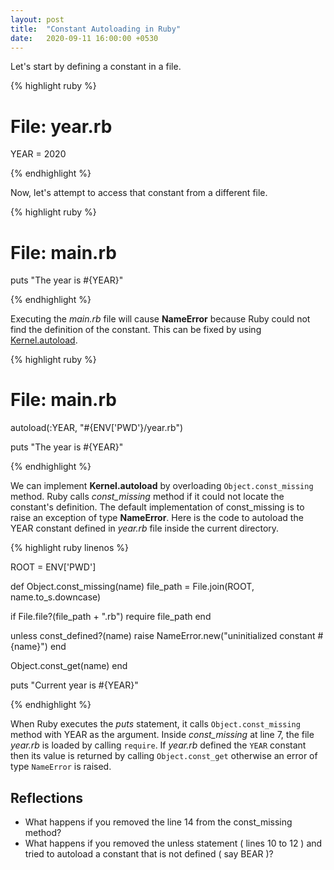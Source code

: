 ```yaml
---
layout: post
title:  "Constant Autoloading in Ruby"
date:   2020-09-11 16:00:00 +0530
---
```


Let's start by defining a constant in a file.

{% highlight ruby %}

# File: year.rb

YEAR = 2020

{% endhighlight %}

Now, let's attempt to access that constant from a different file.


{% highlight ruby %}

# File: main.rb

puts "The year is #{YEAR}"

{% endhighlight %}

Executing the _main.rb_ file will cause **NameError** because Ruby could not find the definition of the constant.
This can be fixed by using [Kernel.autoload](https://ruby-doc.org/core-2.7.1/Kernel.html#method-i-autoload).

{% highlight ruby %}

# File: main.rb

autoload(:YEAR, "#{ENV['PWD'}/year.rb")

puts "The year is #{YEAR}"

{% endhighlight %}

We can implement **Kernel.autoload** by overloading `Object.const_missing` method. Ruby calls *const_missing* method if it could not locate the
constant's definition. The default implementation of const_missing is to raise an exception of type **NameError**. Here is the code to autoload the
YEAR constant defined in _year.rb_ file inside the current directory.

{% highlight ruby linenos %}

ROOT = ENV['PWD']

def Object.const_missing(name)
  file_path = File.join(ROOT, name.to_s.downcase)

  if File.file?(file_path + ".rb")
    require file_path
  end

  unless const_defined?(name)
    raise NameError.new("uninitialized constant #{name}")
  end

  Object.const_get(name)
end

puts "Current year is #{YEAR}"

{% endhighlight %}

When Ruby executes the _puts_ statement, it calls `Object.const_missing` method with YEAR as the argument. Inside *const_missing* at line 7, the file
_year.rb_ is loaded by calling `require`. If _year.rb_ defined the `YEAR` constant then its value is returned by calling `Object.const_get`
otherwise an error of type `NameError` is raised.

## Reflections

* What happens if you removed the line 14 from the const_missing method?
* What happens if you removed the unless statement ( lines 10 to 12 ) and tried to autoload a constant that is not defined ( say BEAR )?


